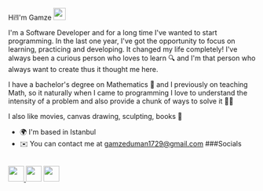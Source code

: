 Hi!I'm Gamze <img src="https://media.giphy.com/media/hvRJCLFzcasrR4ia7z/giphy.gif" width="25px">

I'm a Software Developer and for a long time I've wanted to start programming. In the last one year, I've got the opportunity to focus on learning, practicing and developing. It changed my life completely!
I've always been a curious person who loves to learn 🔍 and I'm that person who always want to create thus it thought me here. 

I have a bachelor's degree on Mathematics 🧮 and I previously on teaching Math, so it naturally when I came to programming I love to understand the intensity of a problem and also provide a chunk of ways to solve it 🤟🏻

I also like movies, canvas drawing, sculpting, books 💞

* 🌍  I'm based in Istanbul
* ✉️  You can contact me at [gamzeduman1729@gmail.com](mailto:gamzeduman1729@gmail.com)
###Socials

<br>
<a href="https://www.github.com/gamzeduman17" target="_blank" rel="noreferrer"><img src="https://raw.githubusercontent.com/danielcranney/readme-generator/main/public/icons/socials/github-dark.svg" width="32" height="32" />
</a> <a href="https://www.linkedin.com/in/gamzeduman" target="_blank" rel="noreferrer">
<img src="https://raw.githubusercontent.com/danielcranney/readme-generator/main/public/icons/socials/linkedin.svg" width="32" height="32" /></a> 
<img src="https://raw.githubusercontent.com/danielcranney/readme-generator/main/public/icons/socials/medium-dark.svg" width="32" height="32" />


